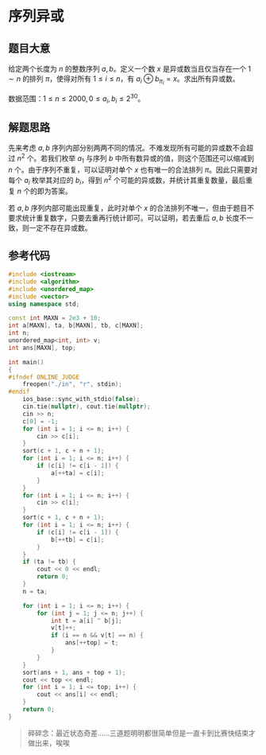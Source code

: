 # 序列异或

## 题目大意

给定两个长度为 $n$ 的整数序列 $a, b$。定义一个数 $x$ 是异或数当且仅当存在一个 $1 \sim n$ 的排列 $\pi$，使得对所有 $1 \leq i \leq n$，有 $a_i \oplus b_{\pi_i} = x$。求出所有异或数。

数据范围：$1 \leq n \leq 2000, 0 \leq a_i, b_i \leq 2^{30}$。

## 解题思路

先来考虑 $a, b$ 序列内部分别两两不同的情况。不难发现所有可能的异或数不会超过 $n^2$ 个。若我们枚举 $a_1$ 与序列 $b$ 中所有数异或的值，则这个范围还可以缩减到 $n$ 个。由于序列不重复，可以证明对单个 $x$ 也有唯一的合法排列 $\pi$。因此只需要对每个 $a_i$ 枚举其对应的 $b_i$，得到 $n^2$ 个可能的异或数，并统计其重复数量，最后重复 $n$ 个的即为答案。

若 $a, b$ 序列内部可能出现重复，此时对单个 $x$ 的合法排列不唯一，但由于题目不要求统计重复数字，只要去重再行统计即可。可以证明，若去重后 $a, b$ 长度不一致，则一定不存在异或数。

## 参考代码

```cpp
#include <iostream>
#include <algorithm>
#include <unordered_map>
#include <vector>
using namespace std;

const int MAXN = 2e3 + 10;
int a[MAXN], ta, b[MAXN], tb, c[MAXN];
int n;
unordered_map<int, int> v;
int ans[MAXN], top;

int main()
{
#ifndef ONLINE_JUDGE
    freopen("./in", "r", stdin);
#endif
    ios_base::sync_with_stdio(false);
    cin.tie(nullptr), cout.tie(nullptr);
    cin >> n;
    c[0] = -1;
    for (int i = 1; i <= n; i++) {
        cin >> c[i];
    }
    sort(c + 1, c + n + 1);
    for (int i = 1; i <= n; i++) {
        if (c[i] != c[i - 1]) {
            a[++ta] = c[i];
        }
    }
    for (int i = 1; i <= n; i++) {
        cin >> c[i];
    }
    sort(c + 1, c + n + 1);
    for (int i = 1; i <= n; i++) {
        if (c[i] != c[i - 1]) {
            b[++tb] = c[i];
        }
    }
    if (ta != tb) {
        cout << 0 << endl;
        return 0;
    }
    n = ta;

    for (int i = 1; i <= n; i++) {
        for (int j = 1; j <= n; j++) {
            int t = a[i] ^ b[j];
            v[t]++;
            if (i == n && v[t] == n) {
                ans[++top] = t;
            }
        }
    }
    sort(ans + 1, ans + top + 1);
    cout << top << endl;
    for (int i = 1; i <= top; i++) {
        cout << ans[i] << endl;
    }
    return 0;
}
```

> 碎碎念：最近状态奇差……三道题明明都很简单但是一直卡到比赛快结束才做出来，唉唉